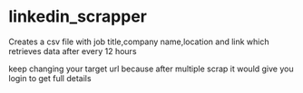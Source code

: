 # linkedin_scrapper
Creates a csv file with job title,company name,location and link which retrieves data after every 12 hours

keep changing your target url because after multiple scrap it would give you login to get full details

